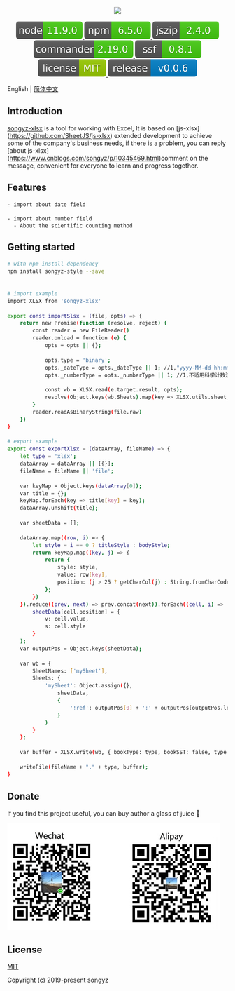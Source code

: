 <p align="center">
  <img width="320" src="https://avatars1.githubusercontent.com/u/32382526?s=460&v=4">
</p>

<p align="center">
  <a href="https://github.com/topics/node">
    <img src="./dist/svg/node.svg" alt="node">
  </a>
  <a href="https://github.com/topics/npm">
    <img src="./dist/svg/npm.svg" alt="npm">
  </a>
  <a href="https://stuk.github.io/jszip">
    <img src="./dist/svg/jszip.svg" alt="jszip">
  </a>
  <a href="https://github.com/commander-rb/commander">
    <img src="./dist/svg/commander.svg" alt="commander">
  </a>
  <a href="https://github.com/commander-rb/ssf">
    <img src="./dist/svg/ssf.svg" alt="ssf">
  </a>
  <a href="./dist/LICENSE">
    <img src="./dist/svg/license.svg" alt="license">
  </a>
  <a href="https://github.com/songyz0310/songyz-xlsx/tree/develop">
    <img src="./dist/svg/release.svg" alt="GitHub release">
  </a>
  
</p>

English | [简体中文](./README.zh-CN.md)

## Introduction

[songyz-xlsx](https://github.com/songyz0310/songyz-xlsx) is a tool for working with Excel, It is based on [js-xlsx] (https://github.com/SheetJS/js-xlsx) extended development to achieve some of the company's business needs, if there is a problem, you can reply [about js-xlsx] (https://www.cnblogs.com/songyz/p/10345469.html)comment on the message, convenient for everyone to learn and progress together.

## Features

```
- import about date field

- import about number field
  - About the scientific counting method

```

## Getting started

```bash
# with npm install dependency
npm install songyz-style --save


# import example
import XLSX from 'songyz-xlsx'

export const importSlsx = (file, opts) => {
    return new Promise(function (resolve, reject) {
        const reader = new FileReader()
        reader.onload = function (e) {
            opts = opts || {};

            opts.type = 'binary';
            opts._dateType = opts._dateType || 1; //1,"yyyy-MM-dd hh:mm",2,时间戳
            opts._numberType = opts._numberType || 1; //1,不适用科学计数法,2,使用科学计数法

            const wb = XLSX.read(e.target.result, opts);
            resolve(Object.keys(wb.Sheets).map(key => XLSX.utils.sheet_to_json(wb.Sheets[key])).reduce((prev, next) => prev.concat(next)))
        }
        reader.readAsBinaryString(file.raw)
    })
}

# export example 
export const exportXlsx = (dataArray, fileName) => {
    let type = 'xlsx';
    dataArray = dataArray || [{}];
    fileName = fileName || 'file';

    var keyMap = Object.keys(dataArray[0]);
    var title = {};
    keyMap.forEach(key => title[key] = key);
    dataArray.unshift(title);

    var sheetData = [];

    dataArray.map((row, i) => {
        let style = i == 0 ? titleStyle : bodyStyle;
        return keyMap.map((key, j) => {
            return {
                style: style,
                value: row[key],
                position: (j > 25 ? getCharCol(j) : String.fromCharCode(65 + j)) + (i + 1)
            };
        })
    }).reduce((prev, next) => prev.concat(next)).forEach((cell, i) =>
        sheetData[cell.position] = {
            v: cell.value,
            s: cell.style
        }
    );
    var outputPos = Object.keys(sheetData); 

    var wb = {
        SheetNames: ['mySheet'], 
        Sheets: {
            'mySheet': Object.assign({},
                sheetData, 
                {
                    '!ref': outputPos[0] + ':' + outputPos[outputPos.length - 1] 
                }
            )
        }
    };
    
    var buffer = XLSX.write(wb, { bookType: type, bookSST: false, type: 'buffer' });

    writeFile(fileName + "." + type, buffer);
}


```

## Donate

If you find this project useful, you can buy author a glass of juice :tropical_drink:

![donate](./dist/svg/pay.jpg)

## License

[MIT](./dist/LICENSE)

Copyright (c) 2019-present songyz
